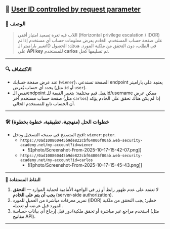 ## 🎯 [ User ID controlled by request parameter](https://portswigger.net/web-security/access-control/lab-user-id-controlled-by-request-parameter)

### 📝 **الوصف**
> اللاب فيه ثغرة تصعيد امتياز أفقي (Horizontal privilege escalation / IDOR) على صفحة حساب المستخدم. الخادم يعرض معلومات حساب أي مستخدم إذا تم تغيير باراميتر الـID في الطلب، دون التحقق من ملكية المورد. هدفك: الحصول على **API key** للمستخدم **carlos** ثم تسليمها كحل.
---
### 🔍 **الاكتشاف**
* عند عرض صفحة حسابك (`wiener`)، الصفحة تستدعي endpoint يعتمِد على باراميتر يحدد أي حساب يُعرض (مثل `id` أو `user`).
* نفس الـendpoint يقبل قيم مختلفة؛ بتغيير القيمة للـid/username ممكن عرض صفحة حساب مستخدم آخر (مثل `carlos`) إذا لم يكن هناك تحقق على الخادم يؤكد أن الحساب تابع للمستخدم الحالي.

---
### 🛠️ **خطوات الحل (منهجية، تطبيقية، خطوة بخطوة)**

   * افتح المتصفح في صفحه التسجيل ودخل: `wiener:peter`.
	   * `https://0ad100860445b9de822cbf64006f00ab.web-security-academy.net/my-account?id=wiener`
		   * ![[photo/Screenshot-From-2025-10-17-15-42-07.png]]
	   * `https://0ad100860445b9de822cbf64006f00ab.web-security-academy.net/my-account?id=carlos`
		   * ![[photo/Screenshot-From-2025-10-17-15-45-43.png]]

---

🔑 **النقاط المستفادة**

1. لا تعتمد على عدم ظهور رابط أو زر في الواجهة الأمامية لحماية الموارد — **التحقق يجب أن يتم على الخادم** (server-side authorization).
2. تمرير معرفات مباشرة من العميل للمورد (IDOR) خطير؛ يجب التحقق من ملكية المورد قبل عرضه أو تعديله.
3. استخدم مراجع غير مباشرة أو تحقق ملكية/دور قبل إرجاع أي بيانات حساسة (مثل مفاتيح API).
---